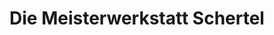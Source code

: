 ---
title: "Die Meisterwerkstatt Schertel"
url: /bayreuth/die-meisterwerkstatt-schertel/
shop: Autowerkstatt
---